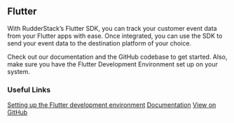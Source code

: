 ## Flutter

With RudderStack’s Flutter SDK, you can track your customer event data from your Flutter apps with ease. Once integrated, you can use the SDK to send your event data to the destination platform of your choice.

Check out our documentation and the GitHub codebase to get started. Also, make sure you have the Flutter Development Environment set up on your system.

### Useful Links

[Setting up the Flutter development environment](https://flutter.dev/docs/get-started/install)
[Documentation][]
[View on GitHub][]

[//]: # "These are reference links used in the body of this note and get stripped out when the markdown processor does its job. There is no need to format nicely because it shouldn't be seen. Thanks SO - http://stackoverflow.com/questions/4823468/store-comments-in-markdown-syntax"
[documentation]: https://docs.rudderstack.com/rudderstack-sdk-integration-guides/rudderstack-flutter-sdk
[view on github]: https://github.com/rudderlabs/rudder-sdk-flutter
